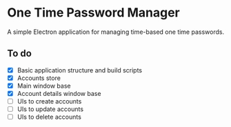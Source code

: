 One Time Password Manager
===

A simple Electron application for managing time-based one time passwords.

To do
---

- [x] Basic application structure and build scripts
- [x] Accounts store
- [x] Main window base
- [x] Account details window base
- [ ] UIs to create accounts
- [ ] UIs to update accounts
- [ ] UIs to delete accounts
